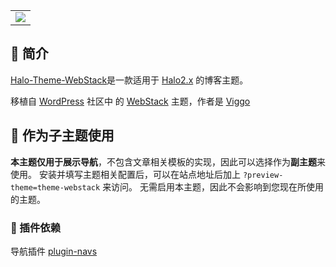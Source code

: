<!-- 主题预览图 -->

<table>
  <tr>
    <td>
      <img src="https://cdn.jsdelivr.net/gh/zuoer96/CDN@master/theme-webstack-new.png"/>
    </td>
  </tr>
</table>


## 👋 简介

[Halo-Theme-WebStack](https://github.com/zuoer96/halo-theme-webstack)是一款适用于 [Halo2.x](https://github.com/halo-dev/halo) 的博客主题。

移植自 [WordPress](https://wordpress.org/) 社区中 的 [WebStack](https://github.com/WebStackPage/WebStackPage.github.io) 主题，作者是 [Viggo](https://www.viggoz.com)

## 🚨 作为子主题使用
**本主题仅用于展示导航**，不包含文章相关模板的实现，因此可以选择作为**副主题**来使用。
安装并填写主题相关配置后，可以在站点地址后加上 `?preview-theme=theme-webstack` 来访问。
无需启用本主题，因此不会影响到您现在所使用的主题。

### 🔌 插件依赖

导航插件 [plugin-navs](https://github.com/zuoer96/halo-plugin-navs)



